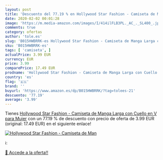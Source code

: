 ```yaml
---
layout: post
title: 'Descuento del 77.19 % en Hollywood Star Fashion - Camiseta de Man'
date: 2020-02-02 00:01:28
image: 'https://m.media-amazon.com/images/I/414ilFLB3PL._AC_._SL400_.jpg'
comments: true
category: ofertas
author: 'tole.es'
slug: 'B015HWBRRK-es Hollywood Star Fashion - Camiseta de Manga Larga con...'
sku: 'B015HWBRRK-es'
tags: [ 'camiseta', ]
actualPrice: 3.99 EUR
currency: EUR
price: 3.99
comparePrice: 17.49 EUR
prodname: 'Hollywood Star Fashion - Camiseta de Manga Larga con Cuello en V para Mujer'
country: 'es'
flag: '🇪🇸'
brand: ''
buyurl: 'https://www.amazon.es/dp/B015HWBRRK/?tag=tolees-21'
descuento: '77.19'
average: '3.99'
---
```


Tienes [Hollywood Star Fashion - Camiseta de Manga Larga con Cuello en V para Mujer](https://www.amazon.es/dp/B015HWBRRK/?tag=tolees-21) con un 77.19 % de descuento con precio de oferta de 3.99 EUR (original: 17.49 EUR) en el siguiente enlace!

[![Hollywood Star Fashion - Camiseta de Man](https://m.media-amazon.com/images/I/414ilFLB3PL._AC_._SL400_.jpg)](https://www.amazon.es/dp/B015HWBRRK/?tag=tolees-21)

ℹ️:


[🛒 Accede a la oferta!!](https://www.amazon.es/dp/B015HWBRRK/?tag=tolees-21)
